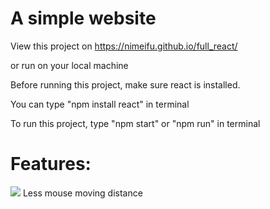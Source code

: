 
# A simple website
View this project on https://nimeifu.github.io/full_react/

or run on your local machine

Before running this project, make sure react is installed. 

You can type "npm install react" in terminal

To run this project, type "npm start" or "npm run" in terminal

# Features: 
![](https://cdn4.iconfinder.com/data/icons/material-animal/24/Mouse-256.png)
Less mouse moving distance



